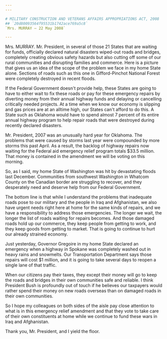 ```yaml
---
---

# MILITARY CONSTRUCTION AND VETERANS AFFAIRS APPROPRIATIONS ACT, 2008
## `20d80093564f95531b1742ace769a5c8`
`Mrs. MURRAY — 22 May 2008`

---
```



Mrs. MURRAY. Mr. President, in several of those 21 States that are 
waiting for funds, officially declared natural disasters wiped-out 
roads and bridges, completely creating obvious safety hazards but also 
cutting off some of our rural communities and disrupting families and 
commerce. Here is a picture that gives us an idea of the scope of the 
problem we face in my home State alone. Sections of roads such as this 
one in Gifford-Pinchot National Forest were completely destroyed in 
recent floods.

If the Federal Government doesn't provide help, these States are 
going to have to either wait to fix these roads or pay for these 
emergency repairs by diverting money from their annual highway funds 
and delaying or cancelling critically needed projects. At a time when 
we know our economy is slipping and gas prices are at an alltime high, 
our States can't afford to do this. A State such as Oklahoma would have 
to spend almost 7 percent of its entire annual highway program to help 
repair roads that were destroyed during recently declared disasters.

Mr. President, 2007 was an unusually hard year for Oklahoma. The 
problems that were caused by storms last year were compounded by more 
storms this past April. As a result, the backlog of highway repairs now 
waiting for the Federal aid emergency relief program totals $33.5 
million. That money is contained in the amendment we will be voting on 
this morning.

So, as I said, my home State of Washington was hit by devastating 
floods last December. Communities from southwest Washington in Whatcom 
County on the Canadian border are struggling to recover, and they 
desperately need and deserve help from our Federal Government.

The bottom line is that while I understand the problems that 
inadequate roads pose to our military and the people in Iraq and 
Afghanistan, we also have urgent needs right here at home for the same 
kinds of repairs, and we have a responsibility to address those 
emergencies. The longer we wait, the longer the list of roads waiting 
for repairs becomes. And those damaged roads hold up our commerce, they 
keep people from getting to work, and they keep goods from getting to 
market. That is going to continue to hurt our already strained economy.

Just yesterday, Governor Gregoire in my home State declared an 
emergency when a highway in Spokane was completely washed out in heavy 
rains and snowmelts. Our Transportation Department says those repairs 
will cost $1 million, and it is going to take several days to reopen a 
single lane of that traffic.

When our citizens pay their taxes, they except their money will go to 
keep the roads and bridges in their own communities safe and reliable. 
I think President Bush is profoundly out of touch if he believes our 
taxpayers would rather spend their money on new roads overseas than on 
damaged roads in their own communities.

So I hope my colleagues on both sides of the aisle pay close 
attention to what is in this emergency relief amendment and that they 
vote to take care of their own constituents at home while we continue 
to fund these wars in Iraq and Afghanistan.

Thank you, Mr. President, and I yield the floor.